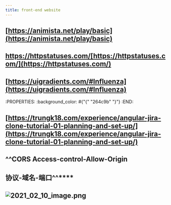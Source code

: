 ```yaml
---
title: front-end website
---
```


## [https://animista.net/play/basic](https://animista.net/play/basic)
## https://httpstatuses.com/[https://httpstatuses.com/](https://httpstatuses.com/)
## [https://uigradients.com/#Influenza](https://uigradients.com/#Influenza)
:PROPERTIES:
:background_color: #{"{" "264c9b" "}"}
:END:
## [https://trungk18.com/experience/angular-jira-clone-tutorial-01-planning-and-set-up/](https://trungk18.com/experience/angular-jira-clone-tutorial-01-planning-and-set-up/)
## ^^CORS Access-control-Allow-Origin
## 协议-域名-端口^^****
## ![2021_02_10_image.png](https://cdn.logseq.com/%2F7aa8ab99-753a-4230-847b-43a1c3a3ef47eb5762b4-835e-4e7b-9f0b-4bd7018453072021_02_10_image.png?Expires=4766527850&Signature=aCZwfG8o51gQStY6RoLR-8Fv5I4-zhKj3aAOEF0Fb-yZXCwebDaFFZ4pIRNVFUdGUxTR44cM7zYDax1OVGZUvhh2C8hVK~zoyRbZng~rHpPmFO5esT5FGyRoAbqCDveSJIMI2OcCUfssrJVYWgTntg0LpCrWGMHHwecESQ2pX5hpuDuoq815xtgUa2DG5KWYD5Ybin-~t8i7wwF49uizRYYGQYN1GYO4ehPweVsZb6qfFs5L16hXkPu~~a8kMjHWPIL~mtO5Mi9BrQDoJxN0MTmEm3MkObBC75jqk9kkEcRcsbK74Kz~BOZhCjU5QJNoU~GnlnMBBitUkt4FImnhVw__&Key-Pair-Id=APKAJE5CCD6X7MP6PTEA)
